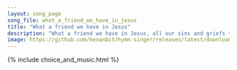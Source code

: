 ```yaml
---
layout: song_page
song_file: what_a_friend_we_have_in_jesus
title: "What a friend we have in Jesus"
description: "What a friend we have in Jesus, all our sins and griefs to bear! What a privilege to carry ev'rything to God in prayer! Oh, what peace we often forfei... english christian 4part textbyother chords"
image: https://github.com/kenanbit/hymn-singer/releases/latest/download/what_a_friend_we_have_in_jesus-trad.png
---
```


{% include choice_and_music.html %}